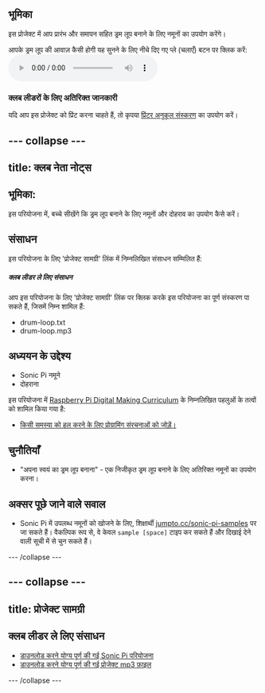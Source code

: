 ## भूमिका

इस प्रोजेक्ट में आप प्रारंभ और समापन सहित ड्रम लूप बनाने के लिए नमूनों का उपयोग करेंगे।

<div id="audio-preview" class="pdf-hidden">
  आपके ड्रम लूप की आवाज़ कैसी होगी यह सुनने के लिए नीचे दिए गए प्ले (चलाएँ) बटन पर क्लिक करें: <audio controls preload> <source src="resources/drum-loop.mp3" type="audio/mpeg"> आपका ब्राउज़र <code>audio</code> तत्व का समर्थन नहीं करता है। </audio>
</div>

### क्लब लीडरों के लिए अतिरिक्त जानकारी

यदि आप इस प्रोजेक्ट को प्रिंट करना चाहते हैं, तो कृपया [प्रिंटर अनुकूल संस्करण](https://projects.raspberrypi.org/en/projects/drum-loop/print) का उपयोग करें।

## \--- collapse \---

## title: क्लब नेता नोट्स

## भूमिका:

इस परियोजना में, बच्चे सीखेंगे कि ड्रम लूप बनाने के लिए नमूनों और दोहराव का उपयोग कैसे करें।

## संसाधन

इस परियोजना के लिए 'प्रोजेक्ट सामग्री' लिंक में निम्नलिखित संसाधन सम्मिलित हैं:

##### क्लब लीडर ले लिए संसाधन

आप इस परियोजना के लिए 'प्रोजेक्ट सामग्री' लिंक पर क्लिक करके इस परियोजना का पूर्ण संस्करण पा सकते हैं, जिसमें निम्न शामिल हैं:

* drum-loop.txt
* drum-loop.mp3

## अध्ययन के उद्देश्य

* Sonic Pi नमूने
* दोहराना

इस परियोजना में [Raspberry Pi Digital Making Curriculum](http://rpf.io/curriculum) के निम्नलिखित पहलुओं के तत्वों को शामिल किया गया है:

* [किसी समस्या को हल करने के लिए प्रोग्रामिंग संरचनाओं को जोड़ें।](https://www.raspberrypi.org/curriculum/programming/builder)

## चुनौतियाँ

* "अपना स्वयं का ड्रम लूप बनाना" - एक निजीकृत ड्रम लूप बनाने के लिए अतिरिक्त नमूनों का उपयोग करना।

## अक्सर पूछे जाने वाले सवाल

* Sonic Pi में उपलब्ध नमूनों को खोजने के लिए, शिक्षार्थी [jumpto.cc/sonic-pi-samples](http://jumpto.cc/sonic-pi-samples) पर जा सकते हैं। वैकल्पिक रूप से, वे केवल `sample [space]` टाइप कर सकते हैं और दिखाई देने वाली सूची में से चुन सकते हैं।

\--- /collapse \---

## \--- collapse \---

## title: प्रोजेक्ट सामग्री

## क्लब लीडर ले लिए संसाधन

* [डाउनलोड करने योग्य पूर्ण की गई Sonic Pi परियोजना](resources/drum-loop.txt)
* [डाउनलोड करने योग्य पूर्ण की गई प्रोजेक्ट mp3 फ़ाइल](resources/drum-loop.mp3)

\--- /collapse \---